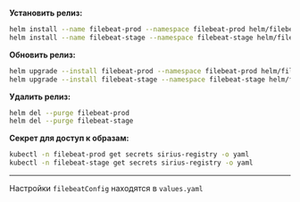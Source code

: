 **Установить релиз:**

```bash
helm install --name filebeat-prod --namespace filebeat-prod helm/filebeat-prod/
helm install --name filebeat-stage --namespace filebeat-stage helm/filebeat-stage/
```

**Обновить релиз:**

```bash
helm upgrade --install filebeat-prod --namespace filebeat-prod helm/filebeat-prod/
helm upgrade --install filebeat-stage --namespace filebeat-stage helm/filebeat-stage/
```

**Удалить релиз:**

```bash
helm del --purge filebeat-prod
helm del --purge filebeat-stage
```

**Секрет для доступ к образам:** 

```bash
kubectl -n filebeat-prod get secrets sirius-registry -o yaml
kubectl -n filebeat-stage get secrets sirius-registry -o yaml
```
---

Настройки `filebeatConfig` находятся в `values.yaml`